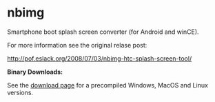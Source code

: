 nbimg
=====

Smartphone boot splash screen converter (for Android and winCE).

For more information see the original relase post:

http://pof.eslack.org/2008/07/03/nbimg-htc-splash-screen-tool/

**Binary Downloads:**

See the [download page](https://github.com/poliva/nbimg/downloads) for a precompiled Windows, MacOS and Linux versions.